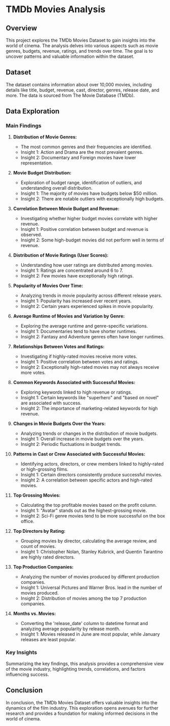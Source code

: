 # TMDb Movies Analysis

## Overview

This project explores the TMDb Movies Dataset to gain insights into the world of cinema. The analysis delves into various aspects such as movie genres, budgets, revenue, ratings, and trends over time. The goal is to uncover patterns and valuable information within the dataset.

## Dataset

The dataset contains information about over 10,000 movies, including details like title, budget, revenue, cast, director, genres, release date, and more. The data is sourced from The Movie Database (TMDb).

## Data Exploration

### Main Findings

1. **Distribution of Movie Genres:**
   - The most common genres and their frequencies are identified.
   - Insight 1: Action and Drama are the most prevalent genres.
   - Insight 2: Documentary and Foreign movies have lower representation.

2. **Movie Budget Distribution:**
   - Exploration of budget range, identification of outliers, and understanding overall distribution.
   - Insight 1: The majority of movies have budgets below $50 million.
   - Insight 2: There are notable outliers with exceptionally high budgets.

3. **Correlation Between Movie Budget and Revenue:**
   - Investigating whether higher budget movies correlate with higher revenue.
   - Insight 1: Positive correlation between budget and revenue is observed.
   - Insight 2: Some high-budget movies did not perform well in terms of revenue.

4. **Distribution of Movie Ratings (User Scores):**
   - Understanding how user ratings are distributed among movies.
   - Insight 1: Ratings are concentrated around 6 to 7.
   - Insight 2: Few movies have exceptionally high ratings.

5. **Popularity of Movies Over Time:**
   - Analyzing trends in movie popularity across different release years.
   - Insight 1: Popularity has increased over recent years.
   - Insight 2: Certain years experienced spikes in movie popularity.

6. **Average Runtime of Movies and Variation by Genre:**
   - Exploring the average runtime and genre-specific variations.
   - Insight 1: Documentaries tend to have shorter runtimes.
   - Insight 2: Fantasy and Adventure genres often have longer runtimes.

7. **Relationships Between Votes and Ratings:**
   - Investigating if highly-rated movies receive more votes.
   - Insight 1: Positive correlation between votes and ratings.
   - Insight 2: Exceptionally high-rated movies may not always receive more votes.

8. **Common Keywords Associated with Successful Movies:**
   - Exploring keywords linked to high revenue or ratings.
   - Insight 1: Certain keywords like "superhero" and "based on novel" are associated with success.
   - Insight 2: The importance of marketing-related keywords for high revenue.

9. **Changes in Movie Budgets Over the Years:**
   - Analyzing trends or changes in the distribution of movie budgets.
   - Insight 1: Overall increase in movie budgets over the years.
   - Insight 2: Periodic fluctuations in budget trends.

10. **Patterns in Cast or Crew Associated with Successful Movies:**
    - Identifying actors, directors, or crew members linked to highly-rated or high-grossing films.
    - Insight 1: Certain directors consistently produce successful movies.
    - Insight 2: A correlation between specific actors and high-rated movies.

11. **Top Grossing Movies:**
    - Calculating the top profitable movies based on the profit column.
    - Insight 1: "Avatar" stands out as the highest-grossing movie.
    - Insight 2: Sci-Fi genre movies tend to be more successful on the box office.

12. **Top Directors by Rating:**
    - Grouping movies by director, calculating the average review, and count of movies.
    - Insight 1: Christopher Nolan, Stanley Kubrick, and Quentin Tarantino are highly rated directors.

13. **Top Production Companies:**
    - Analyzing the number of movies produced by different production companies.
    - Insight 1: Universal Pictures and Warner Bros. lead in the number of movies produced.
    - Insight 2: Distribution of movies among the top 7 production companies.

14. **Months vs. Movies:**
    - Converting the 'release_date' column to datetime format and analyzing average popularity by release month.
    - Insight 1: Movies released in June are most popular, while January releases are least popular.

### Key Insights

Summarizing the key findings, this analysis provides a comprehensive view of the movie industry, highlighting trends, correlations, and factors influencing success.

## Conclusion

In conclusion, the TMDb Movies Dataset offers valuable insights into the dynamics of the film industry. This exploration opens avenues for further research and provides a foundation for making informed decisions in the world of cinema.
